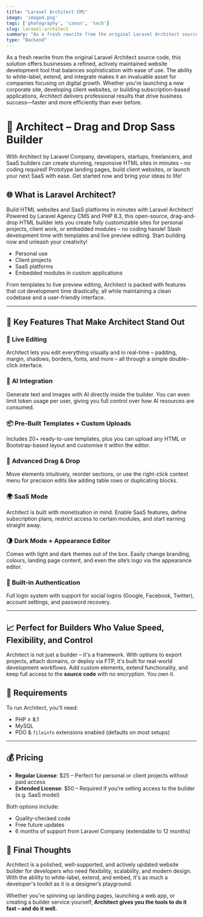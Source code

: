 ```yaml
---
title: "Laravel Architect CMS"
image: 'image4.png'
tags: ['photography', 'canon', 'tech']
slug: laravel-architect
summary: "As a fresh rewrite from the original Laravel Architect source code, this solution offers businesses a refined, actively maintained website development tool that balances sophistication with ease of use"
type: "Backend"
---
```



As a fresh rewrite from the original Laravel Architect source code, this solution offers businesses a refined, actively maintained website development tool that balances sophistication with ease of use. The ability to white-label, extend, and integrate makes it an invaluable asset for companies focusing on digital growth.
Whether you're launching a new corporate site, developing client websites, or building subscription-based applications, Architect delivers professional results that drive business success—faster and more efficiently than ever before.

# 🚀 Architect – Drag and Drop Sass Builder


With Architect by Laravel Company, developers, startups, freelancers, and SaaS builders can create stunning, responsive HTML sites in minutes – no coding required! Prototype landing pages, build client 
websites, or launch your next SaaS with ease. Get started now and bring your ideas to life!



## 🌐 What is Laravel Architect?

 Build HTML websites and SaaS platforms in minutes with Laravel Architect! 
 Powered by Laravel Agency CMS and PHP 8.3, this open-source, drag-and-drop HTML builder lets you create fully customizable sites for personal projects, client work, or embedded modules – no coding hassle! Slash development time with templates and live preview editing. Start building now and unleash your creativity!


- Personal use
- Client projects
- SaaS platforms
- Embedded modules in custom applications

From templates to live preview editing, Architect is packed with features that cut development time drastically, all while maintaining a clean codebase and a user-friendly interface.

---

## 🧰 Key Features That Make Architect Stand Out

### 🔧 **Live Editing**
Architect lets you edit everything visually and in real-time – padding, margin, shadows, borders, fonts, and more – all through a simple double-click interface.

### 🤖 **AI Integration**
Generate text and images with AI directly inside the builder. You can even limit token usage per user, giving you full control over how AI resources are consumed.

### 📦 **Pre-Built Templates + Custom Uploads**
Includes 20+ ready-to-use templates, plus you can upload any HTML or Bootstrap-based layout and customise it within the editor.

### 🧱 **Advanced Drag & Drop**
Move elements intuitively, reorder sections, or use the right-click context menu for precision edits like adding table rows or duplicating blocks.

### 🌍 **SaaS Mode**
Architect is built with monetisation in mind. Enable SaaS features, define subscription plans, restrict access to certain modules, and start earning straight away.

### 🌗 **Dark Mode + Appearance Editor**
Comes with light and dark themes out of the box. Easily change branding, colours, landing page content, and even the site’s logo via the appearance editor.

### 💬 **Built-in Authentication**
Full login system with support for social logins (Google, Facebook, Twitter), account settings, and password recovery.

---

## 📈 Perfect for Builders Who Value Speed, Flexibility, and Control

Architect is not just a builder – it's a framework. With options to export projects, attach domains, or deploy via FTP, it's built for real-world development workflows. Add custom elements, extend functionality, and keep full access to the **source code** with no encryption. You own it.



## 📜 Requirements

To run Architect, you’ll need:
- PHP ≥ 8.1
- MySQL
- PDO & `fileinfo` extensions enabled (defaults on most setups)

---

## 💰 Pricing

- **Regular License**: $25 – Perfect for personal or client projects without paid access
- **Extended License**: $50 – Required if you’re selling access to the builder (e.g. SaaS model)

Both options include:
- Quality-checked code
- Free future updates
- 6 months of support from Laravel Company (extendable to 12 months)


## 🏁 Final Thoughts

Architect is a polished, well-supported, and actively updated website builder for developers who need flexibility, scalability, and modern design. With the ability to white-label, extend, and embed, it's as much a developer's toolkit as it is a designer’s playground.

Whether you're spinning up landing pages, launching a web app, or creating a builder service yourself, **Architect gives you the tools to do it fast – and do it well.**
